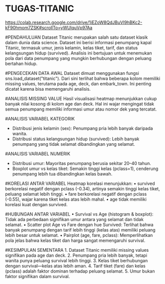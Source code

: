 # TUGAS-TITANIC
https://colab.research.google.com/drive/1iEZoW8QdJBuVI9hBKc2-kF90hmom7ZSK#scrollTo=yWUlquVp97Aa




#PENDAHULUAN
Dataset Titanic merupakan salah satu dataset klasik dalam dunia data science. Dataset ini berisi informasi penumpang kapal Titanic, termasuk umur, jenis kelamin, kelas tiket, tarif, dan status kelangsungan hidup (survived). Analisis ini bertujuan untuk menemukan pola dari data penumpang yang mungkin berhubungan dengan peluang bertahan hidup.

 #PENGECEKAN DATA AWAL
Dataset dimuat menggunakan fungsi sns.load_dataset("titanic"). Dari sini terlihat bahwa beberapa kolom memiliki missing values, terutama pada age, deck, dan embark_town. Ini penting dicatat karena bisa memengaruhi analisis.

#ANALISIS MISSING VALUE
Hasil visualisasi heatmap menunjukkan cukup banyak nilai kosong di kolom age dan deck. Hal ini wajar mengingat tidak semua penumpang memiliki informasi umur atau nomor dek yang tercatat.

#ANALISIS VARIABEL KATEGORIK
- Distribusi jenis kelamin (sex): Penumpang pria lebih banyak daripada wanita.
- Distribusi status kelangsungan hidup (survived): Lebih banyak penumpang yang tidak selamat dibandingkan yang selamat.

#ANALISIS VARIABEL NUMERIK
- Distribusi umur: Mayoritas penumpang berusia sekitar 20–40 tahun.
- Boxplot umur vs kelas tiket: Semakin tinggi kelas (pclass=1), cenderung penumpang lebih tua dibandingkan kelas bawah.

#KORELASI ANTAR VARIABEL
Heatmap korelasi menunjukkan:
	•	survived berkorelasi negatif dengan pclass (-0.34), artinya semakin tinggi kelas tiket, peluang selamat lebih tinggi.
	•	fare berkorelasi negatif dengan pclass (-0.55), wajar karena tiket kelas atas lebih mahal.
	•	age tidak memiliki korelasi kuat dengan survived.

#HUBUNGAN ANTAR VARIABEL
    • Survival vs Age (histogram & boxplot): Tidak ada perbedaan signifikan umur antara yang selamat dan tidak selamat.
	•	Scatter plot Age vs Fare dengan hue Survived: Terlihat bahwa banyak penumpang dengan tarif lebih tinggi (kelas atas) memiliki peluang lebih besar untuk selamat.
	•	Pairplot (age, fare, pclass): Memperlihatkan pola jelas bahwa kelas tiket dan harga sangat memengaruhi survival.

#KESIMPULAN SEMENTARA
    1. Dataset Titanic memiliki missing values signifikan pada age dan deck.
	2.	Penumpang pria lebih banyak, tetapi wanita punya peluang survival lebih tinggi.
	3.	Kelas tiket berhubungan dengan survival—kelas atas lebih aman.
	4.	Tarif tiket (fare) dan kelas (pclass) adalah faktor dominan terhadap peluang selamat.
	5.	Umur bukan faktor signifikan dalam survival.

